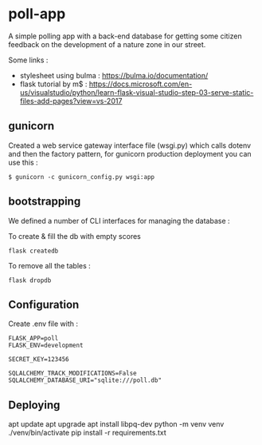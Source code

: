 # poll-app

A simple polling app with a back-end database for getting some citizen feedback on the development of a nature zone in our street. 

Some links : 

* stylesheet using bulma : https://bulma.io/documentation/
* flask tutorial by m$ : https://docs.microsoft.com/en-us/visualstudio/python/learn-flask-visual-studio-step-03-serve-static-files-add-pages?view=vs-2017



## gunicorn

Created a web service gateway interface file (wsgi.py) which calls dotenv and then the factory pattern, 
for gunicorn production deployment you can use this : 

```
$ gunicorn -c gunicorn_config.py wsgi:app
```


## bootstrapping

We defined a number of CLI interfaces for managing the database : 

To create & fill the db with empty scores

```
flask createdb
```

To remove all the tables : 

```
flask dropdb
```

## Configuration

Create .env file with :

```
FLASK_APP=poll
FLASK_ENV=development

SECRET_KEY=123456

SQLALCHEMY_TRACK_MODIFICATIONS=False
SQLALCHEMY_DATABASE_URI="sqlite:///poll.db"
```

## Deploying
apt update
apt upgrade
apt install libpq-dev
python -m venv venv
./venv/bin/activate
pip install -r requirements.txt

